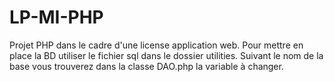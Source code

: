 # LP-MI-PHP

Projet PHP dans le cadre d'une license application web.
Pour mettre en place la BD utiliser le fichier sql dans le dossier utilities.
Suivant le nom de la base vous trouverez dans la classe DAO.php la variable à changer.
